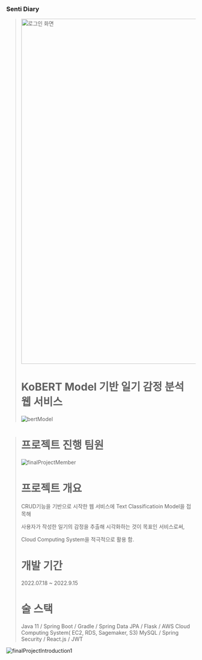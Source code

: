 ### Senti Diary
><img width="918" alt="로그인 화면" src="https://user-images.githubusercontent.com/102140367/191909717-7ec08a47-1748-4c09-a0c4-c155fed280d4.png">
>
># KoBERT Model 기반 일기 감정 분석 웹 서비스
>![bertModel](https://user-images.githubusercontent.com/102140367/191911323-8982ac72-bb94-4340-979e-238113f9b2bc.png)

>
># 프로젝트 진행 팀원
>![finalProjectMember](https://user-images.githubusercontent.com/102140367/191911258-c12f2580-928c-4ce0-b88e-1988826834a5.png)
># 프로젝트 개요
>CRUD기능을 기반으로 시작한 웹 서비스에 Text Classificatioin Model을 접목해 
>
>사용자가 작성한 일기의 감정을 추출해 시각화하는 것이 목표인 서비스로써,
>
>Cloud Computing System을 적극적으로 활용 함.
>             
># 개발 기간
>
>2022.07.18 ~ 2022.9.15  
>
># 술 스택
> 
>Java 11 / Spring Boot / Gradle / Spring Data JPA / Flask / AWS Cloud Computing System( EC2, RDS, Sagemaker, S3) 
>MySQL / Spring Security / React.js / JWT
>  

![finalProjectIntroduction1](https://user-images.githubusercontent.com/102140367/191911305-8329615e-e47f-4afe-864a-a22f6bbe556f.png)

